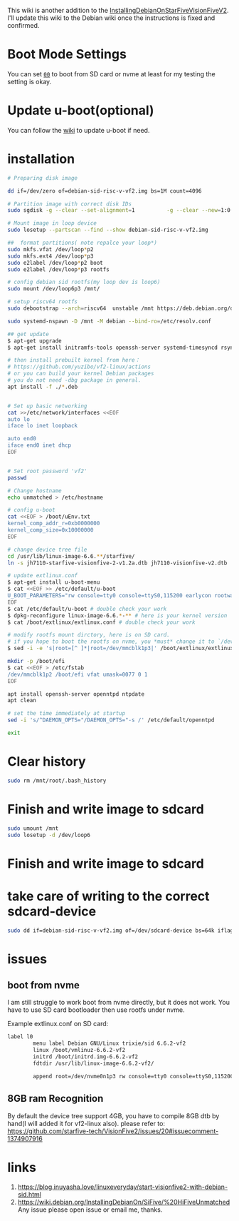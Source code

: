 This wiki is another addition to the [InstallingDebianOnStarFiveVisionFiveV2](https://wiki.debian.org/InstallingDebianOn/StarFive/VisionFiveV2). I'll update this wiki to the Debian wiki once the instructions is fixed and confirmed.

# Boot Mode Settings
You can set [`00`](https://doc-en.rvspace.org/VisionFive2/Quick_Start_Guide/VisionFive2_SDK_QSG/boot_mode_settings.html) to boot from SD card or nvme at least for my testing the setting is okay.

# Update u-boot(optional)
You can follow the [wiki](https://doc-en.rvspace.org/VisionFive2/Quick_Start_Guide/VisionFive2_SDK_QSG/spl_new.html) to update u-boot if need.

# installation

```bash
# Preparing disk image

dd if=/dev/zero of=debian-sid-risc-v-vf2.img bs=1M count=4096

# Partition image with correct disk IDs
sudo sgdisk -g --clear --set-alignment=1          -g --clear --new=1:0:+16M: --new=2:0:+100M: -t 2:EF00 --new=3:0:-1M: --attributes 3:set:2 -d 1 debian-sid-risc-v-vf2.img

# Mount image in loop device
sudo losetup --partscan --find --show debian-sid-risc-v-vf2.img

##  format partitions( note repalce your loop*)
sudo mkfs.vfat /dev/loop*p2
sudo mkfs.ext4 /dev/loop*p3
sudo e2label /dev/loop*p2 boot
sudo e2label /dev/loop*p3 rootfs

# config debian sid rootfs(my loop dev is loop6)
sudo mount /dev/loop6p3 /mnt/

# setup riscv64 rootfs
sudo debootstrap --arch=riscv64  unstable /mnt https://deb.debian.org/debian

sudo systemd-nspawn -D /mnt -M debian --bind-ro=/etc/resolv.conf

## get update
$ apt-get upgrade
$ apt-get install initramfs-tools openssh-server systemd-timesyncd rsync bash-completion

# then install prebuilt kernel from here：
# https://github.com/yuzibo/vf2-linux/actions
# or you can build your kernel Debian packages
# you do not need -dbg package in general. 
apt install -f ./*.deb


# Set up basic networking
cat >>/etc/network/interfaces <<EOF
auto lo
iface lo inet loopback

auto end0
iface end0 inet dhcp
EOF


# Set root password 'vf2'
passwd

# Change hostname
echo unmatched > /etc/hostname

# config u-boot
cat <<EOF > /boot/uEnv.txt
kernel_comp_addr_r=0xb0000000
kernel_comp_size=0x10000000
EOF

# change device tree file
cd /usr/lib/linux-image-6.6.**/starfive/
ln -s jh7110-starfive-visionfive-2-v1.2a.dtb jh7110-visionfive-v2.dtb

# update extlinux.conf
$ apt-get install u-boot-menu
$ cat <<EOF >> /etc/default/u-boot
U_BOOT_PARAMETERS="rw console=tty0 console=ttyS0,115200 earlycon rootwait stmmaceth=chain_mode:1 selinux=0"
EOF
$ cat /etc/default/u-boot # double check your work
$ dpkg-reconfigure linux-image-6.6.*-** # here is your kernel version
$ cat /boot/extlinux/extlinux.conf # double check your work

# modify rootfs mount dirctory, here is on SD card.
# if you hope to boot the rootfs on nvme, you *must* change it to `/dev/nvme0n1p3`
$ sed -i -e 's|root=[^ ]*|root=/dev/mmcblk1p3|' /boot/extlinux/extlinux.conf

mkdir -p /boot/efi
$ cat <<EOF > /etc/fstab
/dev/mmcblk1p2 /boot/efi vfat umask=0077 0 1
EOF

apt install openssh-server openntpd ntpdate
apt clean

# set the time immediately at startup
sed -i 's/^DAEMON_OPTS="/DAEMON_OPTS="-s /' /etc/default/openntpd

exit
```

# Clear history
```bash
sudo rm /mnt/root/.bash_history
```

# Finish and write image to sdcard
```bash
sudo umount /mnt
sudo losetup -d /dev/loop6
```

# Finish and write image to sdcard
# take care of writing to the correct sdcard-device

```bash
sudo dd if=debian-sid-risc-v-vf2.img of=/dev/sdcard-device bs=64k iflag=fullblock oflag=direct conv=fsync status=progress
```

# issues

## boot from nvme 

I am still struggle to work boot from nvme directly, but it does not work. You have to use SD card bootloader then use rootfs under nvme.

Example extlinux.conf on SD card:

```bash
label l0
        menu label Debian GNU/Linux trixie/sid 6.6.2-vf2
        linux /boot/vmlinuz-6.6.2-vf2
        initrd /boot/initrd.img-6.6.2-vf2
        fdtdir /usr/lib/linux-image-6.6.2-vf2/

        append root=/dev/nvme0n1p3 rw console=tty0 console=ttyS0,115200 earlycon rootwait stmmaceth=chain_mode:1 selinux=0

```

## 8GB ram Recognition
By default the device tree support 4GB, you have to compile 8GB dtb by hand(I will added it for vf2-linux also). please refer to:
https://github.com/starfive-tech/VisionFive2/issues/20#issuecomment-1374907916

# links
1. https://blog.inuyasha.love/linuxeveryday/start-visionfive2-with-debian-sid.html
2. https://wiki.debian.org/InstallingDebianOn/SiFive/%20HiFiveUnmatched
Any issue please open issue or email me, thanks.

